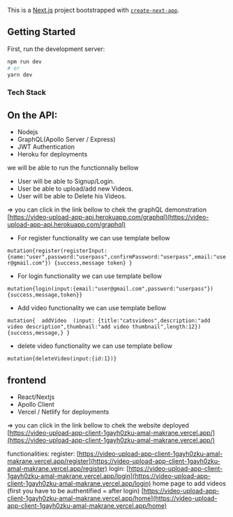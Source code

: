 This is a [Next.js](https://nextjs.org/) project bootstrapped with [`create-next-app`](https://github.com/vercel/next.js/tree/canary/packages/create-next-app).

## Getting Started

First, run the development server:

```bash
npm run dev
# or
yarn dev
```
### Tech Stack
## On the API:
- Nodejs
- GraphQL(Apollo Server / Express)
- JWT Authentication
- Heroku for deployments

we will be able to run the functionnaliy bellow
- User will be able to Signup/Login.
- User be able to upload/add new Videos.
- User will be able to Delete his Videos.

=> you can click in the link bellow to chek the graphQL demonstration 
[https://video-upload-app-api.herokuapp.com/graphql](https://video-upload-app-api.herokuapp.com/graphql)
- For register functionality we can use template bellow

`mutation{register(registerInput:{name:"user",password:"userpass",confirmPassword:"userpass",email:"user@gmail.com"})
{success,message token}
}`

- For login functionality we can use template bellow

`mutation{login(input:{email:"user@gmail.com",password:"userpass"}) 
  {success,message,token}}`
  
- Add video functionality we can use template bellow

`mutation{  addVideo  (input: {title:"catsvideos",description:"add video description",thumbnail:"add video thumbnail",length:12})
{success,message,}
}`

- delete video functionality we can use template bellow

`mutation{deleteVideo(input:{id:1})}`
## frontend 
- React/Nextjs
- Apollo Client
- Vercel / Netlify for deployments
 
=> you can click in the link bellow to chek the website deployed
[https://video-upload-app-client-1gayh0zku-amal-makrane.vercel.app/](https://video-upload-app-client-1gayh0zku-amal-makrane.vercel.app/)

functionalities: 
register: [https://video-upload-app-client-1gayh0zku-amal-makrane.vercel.app/register](https://video-upload-app-client-1gayh0zku-amal-makrane.vercel.app/register)
login: [https://video-upload-app-client-1gayh0zku-amal-makrane.vercel.app/login](https://video-upload-app-client-1gayh0zku-amal-makrane.vercel.app/login)
home page to add videos (first you have to be authentified = after login) [https://video-upload-app-client-1gayh0zku-amal-makrane.vercel.app/home](https://video-upload-app-client-1gayh0zku-amal-makrane.vercel.app/home)


